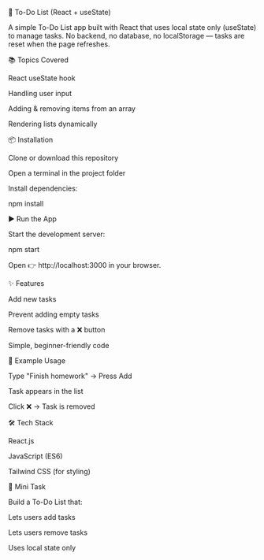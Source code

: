 📝 To-Do List (React + useState)

A simple To-Do List app built with React that uses local state only (useState) to manage tasks.
No backend, no database, no localStorage — tasks are reset when the page refreshes.

📚 Topics Covered

React useState hook

Handling user input

Adding & removing items from an array

Rendering lists dynamically

📦 Installation

Clone or download this repository

Open a terminal in the project folder

Install dependencies:

npm install

▶️ Run the App

Start the development server:

npm start


Open 👉 http://localhost:3000 in your browser.

✨ Features

Add new tasks

Prevent adding empty tasks

Remove tasks with a ❌ button

Simple, beginner-friendly code

📄 Example Usage

Type "Finish homework" → Press Add

Task appears in the list

Click ❌ → Task is removed

🛠 Tech Stack

React.js

JavaScript (ES6)

Tailwind CSS (for styling)

🚀 Mini Task

Build a To-Do List that:

Lets users add tasks

Lets users remove tasks

Uses local state only

